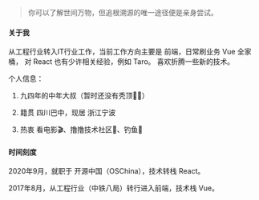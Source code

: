 > 你可以了解世间万物，但追根溯源的唯一途径便是亲身尝试。  

#### 关于我

从工程行业转入IT行业工作，当前工作方向主要是 前端，日常刷业务 Vue 全家桶， 对 React 也有少许相关经验，例如 Taro。 喜欢折腾一些新的技术。

个人信息：  

1. 九四年的中年大叔（暂时还没有秃顶👩‍🦲）  

2. 籍贯 四川巴中，现居 浙江宁波  

3. 热衷 看电影🎬、撸撸技术社区📖、钓鱼🎣 


#### 时间刻度

2020年9月，就职于 开源中国（OSChina），技术转栈 React。  

2017年8月，从工程行业（中铁八局）转行进入前端，技术栈 Vue。  